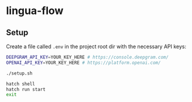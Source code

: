 # lingua-flow
## Setup

Create a file called `.env` in the project root dir with the necessary API keys:
```bash
DEEPGRAM_API_KEY=YOUR_KEY_HERE # https://console.deepgram.com/
OPENAI_API_KEY=YOUR_KEY_HERE # https://platform.openai.com/
```

```bash
./setup.sh

hatch shell
hatch run start
exit
```
